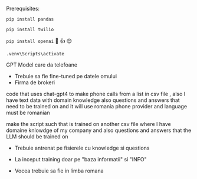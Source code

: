 Prerequisites:

`pip install pandas`

`pip install twilio`

`pip install openai`
👏
👍
😊

`.venv\Scripts\activate`

GPT Model care da telefoane

- Trebuie sa fie fine-tuned pe datele omului
- Firma de brokeri

code that uses chat-gpt4 to make phone calls from a list in csv file , also I have text data with domain knowledge also questions and answers that need to be trained on and it will use romania phone provider and language must be romanian

make the script such that is trained on another csv file where I have domaine knlowdge of my company and also questions and answers that the LLM should be trained on

- Trebuie antrenat pe fisierele cu knowledge si questions

- La inceput training doar pe "baza informatii" si "INFO"

- Vocea trebuie sa fie in limba romana
